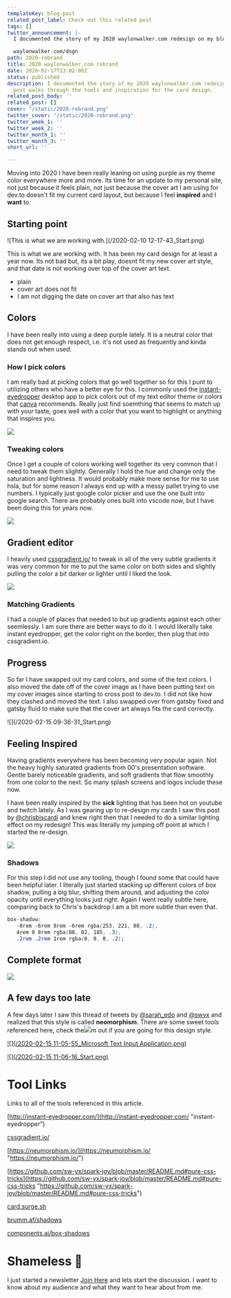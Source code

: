 ```yaml
---
templateKey: blog-post
related_post_label: Check out this related post
tags: []
twitter_announcement: |-
  I documented the story of my 2020 waylonwalker.com redesign on my blog.  This post walks through the tools and inspiration for the card design.

  waylonwalker.com/dsgn
path: 2020-rebrand
title: 2020 waylonwalker.com rebrand
date: 2020-02-17T13:02:00Z
status: published
description: I documented the story of my 2020 waylonwalker.com redesign on my blog.  This
  post walks through the tools and inspiration for the card design.
related_post_body: ''
related_post: []
cover: "/static/2020-rebrand.png"
twitter_cover: "/static/2020-rebrand.png"
twitter_week_1: ''
twitter_week_2: ''
twitter_month_1: ''
twitter_month_3: ''
short_url: ''

---
```

Moving into 2020 I have been really leaning on using purple as my theme color everywhere more and more.   Its time for an update to my personal site, not just because it feels plain, not just because the cover art I am using for dev.to doesn't fit my current card layout, but because I feel **inspired** and I **want** to.

## Starting point

![This is what we are working with.](/2020-02-10 12-17-43_Start.png)

This is what we are working with.  It has been my card design for at least a year now.  Its not bad but, its a bit play, doesnt fit my new cover art style, and that date is not working over top of the cover art text.

* plain
* cover art does not fit
* I am not digging the date on cover art that also has text

## Colors

I have been really into using a deep purple lately.  It is a neutral color that does not get enough respect, i.e. it's not used as frequently and kinda stands out when used.

### How I pick colors

I am really bad at picking colors that go well together so for this I punt to utilizing others who have a better eye for this.  I commonly used the [instant-eyedropper](http://instant-eyedropper.com/ "instant-eyedropper website") desktop app to pick colors out of my text editor theme or colors that [canva](canva.com "Canva") recommends.  Really just find soemthing that seems to match up with your taste, goes well with a color that you want to highlight or anything that inspires you.

![](/how-i-pick-colors.gif)

### Tweaking colors

Once I get a couple of colors working well together its very common that I need to tweak them slightly.  Generally I hold the hue and change only the saturation and lightness.  It would probably make more sense for me to use hsla, but for some reason I always end up with a messy pallet trying to use numbers.  I typically just google color picker and use the one built into google search.  There are probably ones built into vscode now, but I have been doing this for years now.

![](/how-i-adjust-colors.gif)

## Gradient editor

I heavily used [cssgradient.io/](https://cssgradient.io/ "https://cssgradient.io/") to tweak in all of the very subtle gradients it was very common for me to put the same color on both sides and slightly pulling the color a bit darker or lighter until I liked the look.

![](/how-i-create-gradients.gif)

### Matching Gradients

I had a couple of places that needed to but up gradients against each other seemlessly.  I am sure there are better ways to do it.  I would likerally take instant eyedropper, get the color right on the border, then plug that into cssgradient.io.

## Progress

So far I have swapped out my card colors, and some of the text colors.  I also moved the date off of the cover image as I have been putting text on my cover images since starting to cross post to dev.to.  I did not like how they clashed and moved the text.   I also swapped over from gatsby fixed and gatsby fluid to make sure that the cover art always fits the card correctly.

![](/2020-02-15 09-36-31_Start.png)

## Feeling Inspired

Having gradients everywhere has been becoming very popular again.  Not the heavy highly saturated gradients from 00's presentation software. Gentle barely noticeable gradients, and soft gradients that flow smoothly from one color to the next.  So many splash screens and logos include these now.

I have been really inspired by the **sick** lighting that has been hot on youtube and twitch lately.  As I was gearing up to re-design my cards I saw this post by [@chrisbiscardi](https://twitter.com/chrisbiscardi "@chrisbiscardi on twitter") and knew right then that I needed to do a similar lighting effect on my redesign!  This was literally my jumping off point at which I started the re-design.

![](/inspiration-for-new-post-card-2020-Chris-Biscardi.png)

### Shadows

For this step I did not use any tooling, though I found some that could have been helpful later.  I literally just started stacking up different colors of box shadow, pulling a big blur, shifting them around, and adjusting the color opacity until everything looks just right.  Again I went really subtle here, comparing back to Chris's backdrop I am a bit more subtle than even that.

``` css
box-shadow:  
   -8rem -6rem 8rem -6rem rgba(253, 221, 88, .2), 
   4rem 0 8rem rgba(88, 82, 185, .3), 
   .2rem .2rem 1rem rgba(0, 0, 0, .2);
```

## Complete format

![](/new-post-card-2020.png)

## A few days too late

A few days later I saw this thread of tweets by [@sarah_edo](https://twitter.com/sarah_edo) and [@swyx](https://twitter.com/swyx) and realized that this style is called **neomorphism**.  There are some sweet tools referenced here, check the![](/static/2020-rebrand-1.png)m out if you are going for this design style.

[![](/2020-02-15 11-05-55_Microsoft Text Input Application.png)](https://twitter.com/sarah_edo/status/1227694049118679040?ref_src=twsrc%5Etfw%7Ctwcamp%5Etweetembed%7Ctwterm%5E1227694049118679040&ref_url=http%3A%2F%2F127.0.0.1%3A5500%2Findex.html "neomorphism.io tweet from Sarah Drasner")

[![](/2020-02-15 11-06-16_Start.png)](https://twitter.com/swyx/status/1227697956587032576 "follow up list of resources from Shawn swyx Wang")

# Tool Links

Links to all of the tools referenced in this article.

[http://instant-eyedropper.com/](http://instant-eyedropper.com/ "instant-eyedropper")

[cssgradient.io/](https://cssgradient.io/ "https://cssgradient.io/")

[https://neumorphism.io/](https://neumorphism.io/ "https://neumorphism.io/")

[https://github.com/sw-yx/spark-joy/blob/master/README.md#pure-css-tricks](https://github.com/sw-yx/spark-joy/blob/master/README.md#pure-css-tricks "https://github.com/sw-yx/spark-joy/blob/master/README.md#pure-css-tricks")

[card.surge.sh](https://t.co/EFSSIiSrFj?amp=1 "https://card.surge.sh/")

[brumm.af/shadows](https://t.co/0yyw6wMuGO?amp=1 "https://brumm.af/shadows")

[components.ai/box-shadows](https://t.co/tQ9NijDzUI?amp=1 "https://components.ai/box-shadows")  
  
  
# Shameless 🔌

I just started a newsletter [Join Here](https://waylonwalker.com/newsletter/ "https://waylonwalker.com/newsletter/") and lets start the discussion.  I want to know about my audience and what they want to hear about from me.